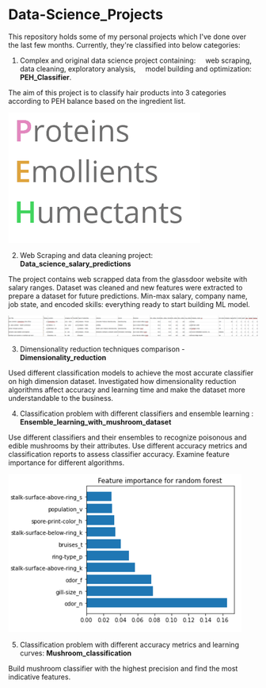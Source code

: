 # Data-Science_Projects

This repository holds some of my personal projects which I've done
over the last few months.
Currently, they're classified into below categories:

 1. Complex and original data science project containing:
    web scraping, data cleaning, exploratory analysis, 
    model building and optimization: **PEH_Classifier**.
    
The aim of this project is to classify hair products into 3 categories 
    according to PEH balance based on the ingredient list.
    

![](PEH_balance.png)



 2. Web Scraping and data cleaning project: **Data_science_salary_predictions**
    
The project contains web scrapped data from the glassdoor website with salary ranges.
Dataset was cleaned and new features were extracted to prepare a dataset
for future predictions. Min-max salary, company name, job state, and
encoded skills: everything ready to start building ML model.
    
![](Data_salaries_dataset.png)



 3. Dimensionality reduction techniques comparison - **Dimensionality_reduction**
    
Used different classification models to achieve the most accurate classifier
on high dimension dataset. Investigated how dimensionality reduction
algorithms affect accuracy and learning time and make the dataset more
understandable to the business.



 4. Classification problem with different classifiers and ensemble learning :
    **Ensemble_learning_with_mushroom_dataset**
    
    
Use different classifiers and their ensembles to recognize poisonous
and edible mushrooms by their attributes. Use different accuracy metrics
and classification reports to assess classifier accuracy.
Examine feature importance for different algorithms.


![](Ensemble_learning_with_mushroom_dataset/Images/Feature_imp_random_forest.PNG)




 5. Classification problem with different accuracy metrics
    and learning curves: **Mushroom_classification**
    
Build mushroom classifier with the highest precision and
find the most indicative features.
 
